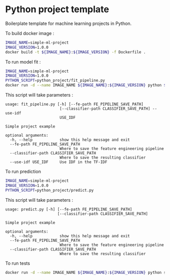 # Python project template

Boilerplate template for machine learning projects in Python.

To build docker image :
```sh
IMAGE_NAME=simple-ml-project
IMAGE_VERSION=1.0.0
docker build -t ${IMAGE_NAME}:${IMAGE_VERSION} -f Dockerfile .
```

To run model fit :
```sh
IMAGE_NAME=simple-ml-project
IMAGE_VERSION=1.0.0
PYTHON_SCRIPT=python_project/fit_pipeline.py
docker run -d --name IMAGE_NAME ${IMAGE_NAME}:${IMAGE_VERSION} python ${PYTHON_SCRIPT} ${PARAMS}
```
This script will take parameters :
```
usage: fit_pipeline.py [-h] [--fe-path FE_PIPELINE_SAVE_PATH]
                        [--classifier-path CLASSIFIER_SAVE_PATH] --use-idf
                        USE_IDF
 
Simple project example
 
optional arguments:
  -h, --help            show this help message and exit
  --fe-path FE_PIPELINE_SAVE_PATH
                        Where to save the feature engineering pipeline
  --classifier-path CLASSIFIER_SAVE_PATH
                        Where to save the resulting classifier
  --use-idf USE_IDF     Use IDF in the TF-IDF
```
 
To run prediction
```sh
IMAGE_NAME=simple-ml-project
IMAGE_VERSION=1.0.0
PYTHON_SCRIPT=python_project/predict.py
```
This script will take parameters :
```
usage: predict.py [-h] [--fe-path FE_PIPELINE_SAVE_PATH]
                       [--classifier-path CLASSIFIER_SAVE_PATH]
  
Simple project example
  
optional arguments:
  -h, --help            show this help message and exit
  --fe-path FE_PIPELINE_SAVE_PATH
                        Where to save the feature engineering pipeline
  --classifier-path CLASSIFIER_SAVE_PATH
                        Where to save the resulting classifier
```

To run tests
```sh
docker run -d --name IMAGE_NAME ${IMAGE_NAME}:${IMAGE_VERSION} python setup.py test
```

